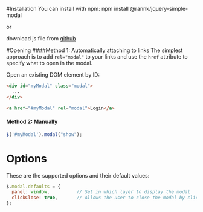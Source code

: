 #Installation
You can install with npm:
npm install @rannk/jquery-simple-modal

or

download js file from [github](https://github.com/rannk/jquery-simple-modal)

#Opening
####Method 1: Automatically attaching to links
The simplest approach is to add `rel="modal"` to your links and use the `href` attribute to specify what to open in the modal.

Open an existing DOM element by ID:
```html
<div id="myModal" class="modal">
  ...
</div>

<a href="#myModal" rel="modal">Login</a>

```

#### Method 2: Manually

```js
$('#myModal').modal("show");
```
# Options

These are the supported options and their default values:

```js
$.modal.defaults = {
  panel: window,          // Set in which layer to display the modal
  clickClose: true,       // Allows the user to close the modal by clicking the overlay
};
```